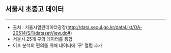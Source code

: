 ## 서울시 초중고 데이터
--- 
- 출처 : 서울시열린데이터광장(http://data.seoul.go.kr/dataList/OA-20514/S/1/datasetView.do#)
- 서울시 25개 구의 데이터를 통합
- 이후 분석의 편의를 위해 데이터에 '구' 컬럼 추가 
